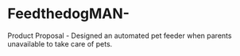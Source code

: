 # FeedthedogMAN-
Product Proposal - Designed an automated pet feeder when parents unavailable to take care of pets.
